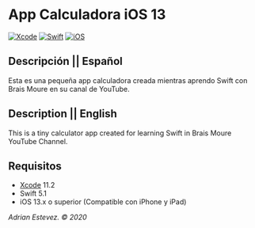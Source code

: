# App Calculadora iOS 13
[![Xcode](https://img.shields.io/badge/Xcode-11.2-blue.svg?longCache=true&style=popout-square)]()
[![Swift](https://img.shields.io/badge/Swift-5.1-orange.svg?longCache=true&style=popout-square)]()
[![iOS](https://img.shields.io/badge/iOS-13.x+-lightgray.svg?longCache=true&style=popout-square)]()

## Descripción || Español
Esta es una pequeña app calculadora creada mientras aprendo Swift con Brais Moure en su canal de YouTube.

## Description || English
This is a tiny calculator app created for learning Swift in Brais Moure YouTube Channel.

## Requisitos
* [Xcode](https://developer.apple.com/xcode/) 11.2
* Swift 5.1
* iOS 13.x o superior (Compatible con iPhone y iPad)


*Adrian Estevez. © 2020*
